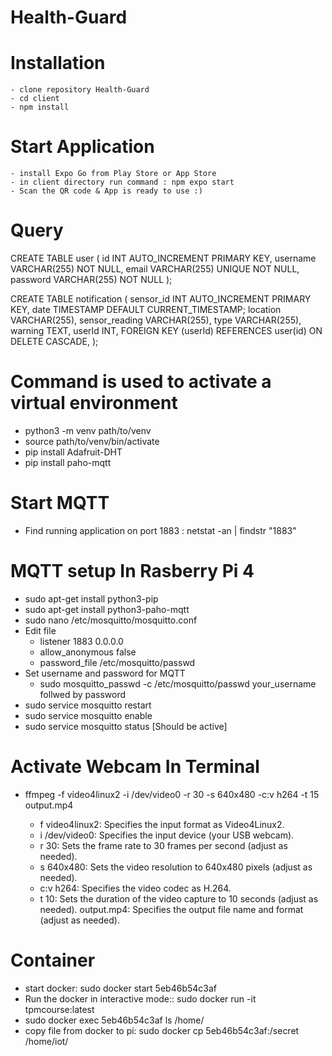 # Health-Guard

# Installation

    - clone repository Health-Guard
    - cd client
    - npm install

# Start Application

    - install Expo Go from Play Store or App Store
    - in client directory run command : npm expo start
    - Scan the QR code & App is ready to use :)

# Query

CREATE TABLE user (
id INT AUTO_INCREMENT PRIMARY KEY,
username VARCHAR(255) NOT NULL,
email VARCHAR(255) UNIQUE NOT NULL,
password VARCHAR(255) NOT NULL
);

CREATE TABLE notification (
sensor_id INT AUTO_INCREMENT PRIMARY KEY,
date TIMESTAMP DEFAULT CURRENT_TIMESTAMP;
location VARCHAR(255),
sensor_reading VARCHAR(255),
type VARCHAR(255),
warning TEXT,
userId INT,
FOREIGN KEY (userId) REFERENCES user(id) ON DELETE CASCADE,
);

# Command is used to activate a virtual environment

- python3 -m venv path/to/venv
- source path/to/venv/bin/activate
- pip install Adafruit-DHT
- pip install paho-mqtt

# Start MQTT

- Find running application on port 1883 : netstat -an | findstr "1883"

# MQTT setup In Rasberry Pi 4

- sudo apt-get install python3-pip
- sudo apt-get install python3-paho-mqtt
- sudo nano /etc/mosquitto/mosquitto.conf
- Edit file
  - listener 1883 0.0.0.0
  - allow_anonymous false
  - password_file /etc/mosquitto/passwd
- Set username and password for MQTT
  - sudo mosquitto_passwd -c /etc/mosquitto/passwd your_username follwed by password
- sudo service mosquitto restart
- sudo service mosquitto enable
- sudo service mosquitto status [Should be active]

# Activate Webcam In Terminal

- ffmpeg -f video4linux2 -i /dev/video0 -r 30 -s 640x480 -c:v h264 -t 15 output.mp4

  - f video4linux2: Specifies the input format as Video4Linux2.
  - i /dev/video0: Specifies the input device (your USB webcam).
  - r 30: Sets the frame rate to 30 frames per second (adjust as needed).
  - s 640x480: Sets the video resolution to 640x480 pixels (adjust as needed).
  - c:v h264: Specifies the video codec as H.264.
  - t 10: Sets the duration of the video capture to 10 seconds (adjust as needed).
    output.mp4: Specifies the output file name and format (adjust as needed).

# Container

- start docker: sudo docker start 5eb46b54c3af
- Run the docker in interactive mode:: sudo docker run -it tpmcourse:latest
- sudo docker exec 5eb46b54c3af ls /home/
- copy file from docker to pi: sudo docker cp 5eb46b54c3af:/secret /home/iot/
